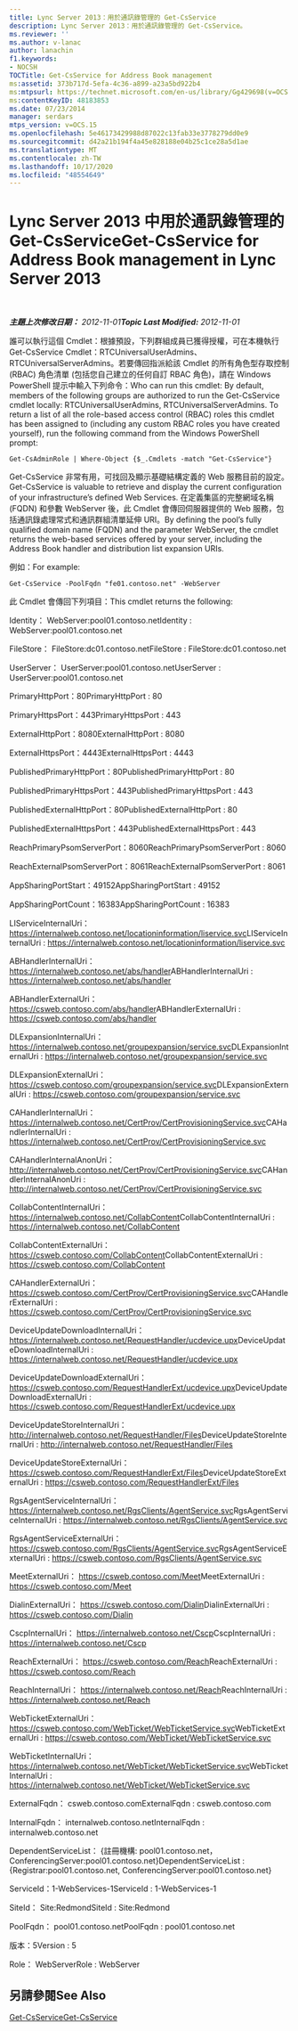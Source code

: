 ```yaml
---
title: Lync Server 2013：用於通訊錄管理的 Get-CsService
description: Lync Server 2013：用於通訊錄管理的 Get-CsService。
ms.reviewer: ''
ms.author: v-lanac
author: lanachin
f1.keywords:
- NOCSH
TOCTitle: Get-CsService for Address Book management
ms:assetid: 373b717d-5efa-4c36-a899-a23a5bd922b4
ms:mtpsurl: https://technet.microsoft.com/en-us/library/Gg429698(v=OCS.15)
ms:contentKeyID: 48183853
ms.date: 07/23/2014
manager: serdars
mtps_version: v=OCS.15
ms.openlocfilehash: 5e46173429988d87022c13fab33e3778279dd0e9
ms.sourcegitcommit: d42a21b194f4a45e828188e04b25c1ce28a5d1ae
ms.translationtype: MT
ms.contentlocale: zh-TW
ms.lasthandoff: 10/17/2020
ms.locfileid: "48554649"
---
```

# <a name="get-csservice-for-address-book-management-in-lync-server-2013"></a><span data-ttu-id="b086b-103">Lync Server 2013 中用於通訊錄管理的 Get-CsService</span><span class="sxs-lookup"><span data-stu-id="b086b-103">Get-CsService for Address Book management in Lync Server 2013</span></span>

<div data-xmlns="http://www.w3.org/1999/xhtml">

<div class="topic" data-xmlns="http://www.w3.org/1999/xhtml" data-msxsl="urn:schemas-microsoft-com:xslt" data-cs="https://msdn.microsoft.com/">

<div data-asp="https://msdn2.microsoft.com/asp">



</div>

<div id="mainSection">

<div id="mainBody">

<span> </span>

<span data-ttu-id="b086b-104">_**主題上次修改日期：** 2012-11-01_</span><span class="sxs-lookup"><span data-stu-id="b086b-104">_**Topic Last Modified:** 2012-11-01_</span></span>

<span data-ttu-id="b086b-p101">誰可以執行這個 Cmdlet：根據預設，下列群組成員已獲得授權，可在本機執行 Get-CsService Cmdlet：RTCUniversalUserAdmins、RTCUniversalServerAdmins。若要傳回指派給該 Cmdlet 的所有角色型存取控制 (RBAC) 角色清單 (包括您自己建立的任何自訂 RBAC 角色)，請在 Windows PowerShell 提示中輸入下列命令：</span><span class="sxs-lookup"><span data-stu-id="b086b-p101">Who can run this cmdlet: By default, members of the following groups are authorized to run the Get-CsService cmdlet locally: RTCUniversalUserAdmins, RTCUniversalServerAdmins. To return a list of all the role-based access control (RBAC) roles this cmdlet has been assigned to (including any custom RBAC roles you have created yourself), run the following command from the Windows PowerShell prompt:</span></span>

    Get-CsAdminRole | Where-Object {$_.Cmdlets -match "Get-CsService"}

<span data-ttu-id="b086b-107">Get-CsService 非常有用，可找回及顯示基礎結構定義的 Web 服務目前的設定。</span><span class="sxs-lookup"><span data-stu-id="b086b-107">Get-CsService is valuable to retrieve and display the current configuration of your infrastructure’s defined Web Services.</span></span> <span data-ttu-id="b086b-108">在定義集區的完整網域名稱 (FQDN) 和參數 WebServer 後，此 Cmdlet 會傳回伺服器提供的 Web 服務，包括通訊錄處理常式和通訊群組清單延伸 URI。</span><span class="sxs-lookup"><span data-stu-id="b086b-108">By defining the pool’s fully qualified domain name (FQDN) and the parameter WebServer, the cmdlet returns the web-based services offered by your server, including the Address Book handler and distribution list expansion URIs.</span></span>

<span data-ttu-id="b086b-109">例如：</span><span class="sxs-lookup"><span data-stu-id="b086b-109">For example:</span></span>

    Get-CsService -PoolFqdn "fe01.contoso.net" -WebServer

<span data-ttu-id="b086b-110">此 Cmdlet 會傳回下列項目：</span><span class="sxs-lookup"><span data-stu-id="b086b-110">This cmdlet returns the following:</span></span>

<span data-ttu-id="b086b-111">Identity： WebServer:pool01.contoso.net</span><span class="sxs-lookup"><span data-stu-id="b086b-111">Identity : WebServer:pool01.contoso.net</span></span>

<span data-ttu-id="b086b-112">FileStore： FileStore:dc01.contoso.net</span><span class="sxs-lookup"><span data-stu-id="b086b-112">FileStore : FileStore:dc01.contoso.net</span></span>

<span data-ttu-id="b086b-113">UserServer： UserServer:pool01.contoso.net</span><span class="sxs-lookup"><span data-stu-id="b086b-113">UserServer : UserServer:pool01.contoso.net</span></span>

<span data-ttu-id="b086b-114">PrimaryHttpPort：80</span><span class="sxs-lookup"><span data-stu-id="b086b-114">PrimaryHttpPort : 80</span></span>

<span data-ttu-id="b086b-115">PrimaryHttpsPort：443</span><span class="sxs-lookup"><span data-stu-id="b086b-115">PrimaryHttpsPort : 443</span></span>

<span data-ttu-id="b086b-116">ExternalHttpPort：8080</span><span class="sxs-lookup"><span data-stu-id="b086b-116">ExternalHttpPort : 8080</span></span>

<span data-ttu-id="b086b-117">ExternalHttpsPort：4443</span><span class="sxs-lookup"><span data-stu-id="b086b-117">ExternalHttpsPort : 4443</span></span>

<span data-ttu-id="b086b-118">PublishedPrimaryHttpPort：80</span><span class="sxs-lookup"><span data-stu-id="b086b-118">PublishedPrimaryHttpPort : 80</span></span>

<span data-ttu-id="b086b-119">PublishedPrimaryHttpsPort：443</span><span class="sxs-lookup"><span data-stu-id="b086b-119">PublishedPrimaryHttpsPort : 443</span></span>

<span data-ttu-id="b086b-120">PublishedExternalHttpPort：80</span><span class="sxs-lookup"><span data-stu-id="b086b-120">PublishedExternalHttpPort : 80</span></span>

<span data-ttu-id="b086b-121">PublishedExternalHttpsPort：443</span><span class="sxs-lookup"><span data-stu-id="b086b-121">PublishedExternalHttpsPort : 443</span></span>

<span data-ttu-id="b086b-122">ReachPrimaryPsomServerPort：8060</span><span class="sxs-lookup"><span data-stu-id="b086b-122">ReachPrimaryPsomServerPort : 8060</span></span>

<span data-ttu-id="b086b-123">ReachExternalPsomServerPort：8061</span><span class="sxs-lookup"><span data-stu-id="b086b-123">ReachExternalPsomServerPort : 8061</span></span>

<span data-ttu-id="b086b-124">AppSharingPortStart：49152</span><span class="sxs-lookup"><span data-stu-id="b086b-124">AppSharingPortStart : 49152</span></span>

<span data-ttu-id="b086b-125">AppSharingPortCount：16383</span><span class="sxs-lookup"><span data-stu-id="b086b-125">AppSharingPortCount : 16383</span></span>

<span data-ttu-id="b086b-126">LIServiceInternalUri： https://internalweb.contoso.net/locationinformation/liservice.svc</span><span class="sxs-lookup"><span data-stu-id="b086b-126">LIServiceInternalUri : https://internalweb.contoso.net/locationinformation/liservice.svc</span></span>

<span data-ttu-id="b086b-127">ABHandlerInternalUri： https://internalweb.contoso.net/abs/handler</span><span class="sxs-lookup"><span data-stu-id="b086b-127">ABHandlerInternalUri : https://internalweb.contoso.net/abs/handler</span></span>

<span data-ttu-id="b086b-128">ABHandlerExternalUri： https://csweb.contoso.com/abs/handler</span><span class="sxs-lookup"><span data-stu-id="b086b-128">ABHandlerExternalUri : https://csweb.contoso.com/abs/handler</span></span>

<span data-ttu-id="b086b-129">DLExpansionInternalUri： https://internalweb.contoso.net/groupexpansion/service.svc</span><span class="sxs-lookup"><span data-stu-id="b086b-129">DLExpansionInternalUri : https://internalweb.contoso.net/groupexpansion/service.svc</span></span>

<span data-ttu-id="b086b-130">DLExpansionExternalUri： https://csweb.contoso.com/groupexpansion/service.svc</span><span class="sxs-lookup"><span data-stu-id="b086b-130">DLExpansionExternalUri : https://csweb.contoso.com/groupexpansion/service.svc</span></span>

<span data-ttu-id="b086b-131">CAHandlerInternalUri： https://internalweb.contoso.net/CertProv/CertProvisioningService.svc</span><span class="sxs-lookup"><span data-stu-id="b086b-131">CAHandlerInternalUri : https://internalweb.contoso.net/CertProv/CertProvisioningService.svc</span></span>

<span data-ttu-id="b086b-132">CAHandlerInternalAnonUri： http://internalweb.contoso.net/CertProv/CertProvisioningService.svc</span><span class="sxs-lookup"><span data-stu-id="b086b-132">CAHandlerInternalAnonUri : http://internalweb.contoso.net/CertProv/CertProvisioningService.svc</span></span>

<span data-ttu-id="b086b-133">CollabContentInternalUri： https://internalweb.contoso.net/CollabContent</span><span class="sxs-lookup"><span data-stu-id="b086b-133">CollabContentInternalUri : https://internalweb.contoso.net/CollabContent</span></span>

<span data-ttu-id="b086b-134">CollabContentExternalUri： https://csweb.contoso.com/CollabContent</span><span class="sxs-lookup"><span data-stu-id="b086b-134">CollabContentExternalUri : https://csweb.contoso.com/CollabContent</span></span>

<span data-ttu-id="b086b-135">CAHandlerExternalUri： https://csweb.contoso.com/CertProv/CertProvisioningService.svc</span><span class="sxs-lookup"><span data-stu-id="b086b-135">CAHandlerExternalUri : https://csweb.contoso.com/CertProv/CertProvisioningService.svc</span></span>

<span data-ttu-id="b086b-136">DeviceUpdateDownloadInternalUri： https://internalweb.contoso.net/RequestHandler/ucdevice.upx</span><span class="sxs-lookup"><span data-stu-id="b086b-136">DeviceUpdateDownloadInternalUri : https://internalweb.contoso.net/RequestHandler/ucdevice.upx</span></span>

<span data-ttu-id="b086b-137">DeviceUpdateDownloadExternalUri： https://csweb.contoso.com/RequestHandlerExt/ucdevice.upx</span><span class="sxs-lookup"><span data-stu-id="b086b-137">DeviceUpdateDownloadExternalUri : https://csweb.contoso.com/RequestHandlerExt/ucdevice.upx</span></span>

<span data-ttu-id="b086b-138">DeviceUpdateStoreInternalUri： http://internalweb.contoso.net/RequestHandler/Files</span><span class="sxs-lookup"><span data-stu-id="b086b-138">DeviceUpdateStoreInternalUri : http://internalweb.contoso.net/RequestHandler/Files</span></span>

<span data-ttu-id="b086b-139">DeviceUpdateStoreExternalUri： https://csweb.contoso.com/RequestHandlerExt/Files</span><span class="sxs-lookup"><span data-stu-id="b086b-139">DeviceUpdateStoreExternalUri : https://csweb.contoso.com/RequestHandlerExt/Files</span></span>

<span data-ttu-id="b086b-140">RgsAgentServiceInternalUri： https://internalweb.contoso.net/RgsClients/AgentService.svc</span><span class="sxs-lookup"><span data-stu-id="b086b-140">RgsAgentServiceInternalUri : https://internalweb.contoso.net/RgsClients/AgentService.svc</span></span>

<span data-ttu-id="b086b-141">RgsAgentServiceExternalUri： https://csweb.contoso.com/RgsClients/AgentService.svc</span><span class="sxs-lookup"><span data-stu-id="b086b-141">RgsAgentServiceExternalUri : https://csweb.contoso.com/RgsClients/AgentService.svc</span></span>

<span data-ttu-id="b086b-142">MeetExternalUri： https://csweb.contoso.com/Meet</span><span class="sxs-lookup"><span data-stu-id="b086b-142">MeetExternalUri : https://csweb.contoso.com/Meet</span></span>

<span data-ttu-id="b086b-143">DialinExternalUri： https://csweb.contoso.com/Dialin</span><span class="sxs-lookup"><span data-stu-id="b086b-143">DialinExternalUri : https://csweb.contoso.com/Dialin</span></span>

<span data-ttu-id="b086b-144">CscpInternalUri： https://internalweb.contoso.net/Cscp</span><span class="sxs-lookup"><span data-stu-id="b086b-144">CscpInternalUri : https://internalweb.contoso.net/Cscp</span></span>

<span data-ttu-id="b086b-145">ReachExternalUri： https://csweb.contoso.com/Reach</span><span class="sxs-lookup"><span data-stu-id="b086b-145">ReachExternalUri : https://csweb.contoso.com/Reach</span></span>

<span data-ttu-id="b086b-146">ReachInternalUri： https://internalweb.contoso.net/Reach</span><span class="sxs-lookup"><span data-stu-id="b086b-146">ReachInternalUri : https://internalweb.contoso.net/Reach</span></span>

<span data-ttu-id="b086b-147">WebTicketExternalUri： https://csweb.contoso.com/WebTicket/WebTicketService.svc</span><span class="sxs-lookup"><span data-stu-id="b086b-147">WebTicketExternalUri : https://csweb.contoso.com/WebTicket/WebTicketService.svc</span></span>

<span data-ttu-id="b086b-148">WebTicketInternalUri： https://internalweb.contoso.net/WebTicket/WebTicketService.svc</span><span class="sxs-lookup"><span data-stu-id="b086b-148">WebTicketInternalUri : https://internalweb.contoso.net/WebTicket/WebTicketService.svc</span></span>

<span data-ttu-id="b086b-149">ExternalFqdn： csweb.contoso.com</span><span class="sxs-lookup"><span data-stu-id="b086b-149">ExternalFqdn : csweb.contoso.com</span></span>

<span data-ttu-id="b086b-150">InternalFqdn： internalweb.contoso.net</span><span class="sxs-lookup"><span data-stu-id="b086b-150">InternalFqdn : internalweb.contoso.net</span></span>

<span data-ttu-id="b086b-151">DependentServiceList： {註冊機構: pool01.contoso.net，ConferencingServer:pool01.contoso.net}</span><span class="sxs-lookup"><span data-stu-id="b086b-151">DependentServiceList : {Registrar:pool01.contoso.net, ConferencingServer:pool01.contoso.net}</span></span>

<span data-ttu-id="b086b-152">ServiceId：1-WebServices-1</span><span class="sxs-lookup"><span data-stu-id="b086b-152">ServiceId : 1-WebServices-1</span></span>

<span data-ttu-id="b086b-153">SiteId： Site:Redmond</span><span class="sxs-lookup"><span data-stu-id="b086b-153">SiteId : Site:Redmond</span></span>

<span data-ttu-id="b086b-154">PoolFqdn： pool01.contoso.net</span><span class="sxs-lookup"><span data-stu-id="b086b-154">PoolFqdn : pool01.contoso.net</span></span>

<span data-ttu-id="b086b-155">版本：5</span><span class="sxs-lookup"><span data-stu-id="b086b-155">Version : 5</span></span>

<span data-ttu-id="b086b-156">Role： WebServer</span><span class="sxs-lookup"><span data-stu-id="b086b-156">Role : WebServer</span></span>

<div>

## <a name="see-also"></a><span data-ttu-id="b086b-157">另請參閱</span><span class="sxs-lookup"><span data-stu-id="b086b-157">See Also</span></span>


[<span data-ttu-id="b086b-158">Get-CsService</span><span class="sxs-lookup"><span data-stu-id="b086b-158">Get-CsService</span></span>](https://docs.microsoft.com/powershell/module/skype/Get-CsService)  
  

</div>

</div>

<span> </span>

</div>

</div>

</div>

